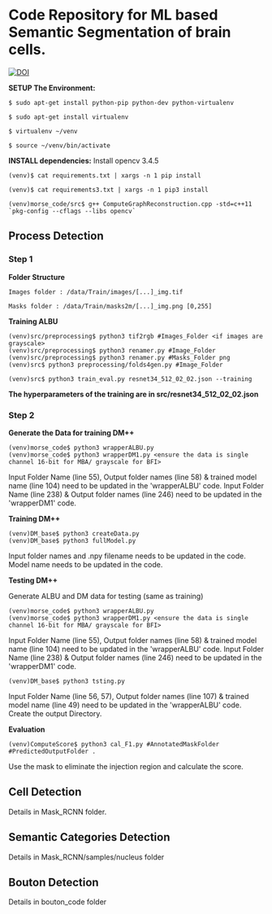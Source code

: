 # Code Repository for ML based Semantic Segmentation of brain cells. 

[![DOI](https://zenodo.org/badge/DOI/10.5281/zenodo.3928538.svg)](https://doi.org/10.5281/zenodo.3928537)

**SETUP The Environment:**

```
$ sudo apt-get install python-pip python-dev python-virtualenv

$ sudo apt-get install virtualenv

$ virtualenv ~/venv

$ source ~/venv/bin/activate

```
**INSTALL dependencies:**
Install opencv 3.4.5

```
(venv)$ cat requirements.txt | xargs -n 1 pip install

(venv)$ cat requirements3.txt | xargs -n 1 pip3 install

(venv)morse_code/src$ g++ ComputeGraphReconstruction.cpp -std=c++11 `pkg-config --cflags --libs opencv`

```

## Process Detection 

### Step 1 

**Folder Structure**

```
Images folder : /data/Train/images/[...]_img.tif

Masks folder : /data/Train/masks2m/[...]_img.png [0,255]
```

**Training ALBU**

```
(venv)src/preprocessing$ python3 tif2rgb #Images_Folder <if images are grayscale>
(venv)src/preprocessing$ python3 renamer.py #Image_Folder
(venv)src/preprocessing$ python3 renamer.py #Masks_Folder png
(venv)src$ python3 preprocessing/folds4gen.py #Image_Folder
  
(venv)src$ python3 train_eval.py resnet34_512_02_02.json --training
```

**The hyperparameters of the training are in src/resnet34_512_02_02.json**

### Step 2

**Generate the Data for training DM++**

```
(venv)morse_code$ python3 wrapperALBU.py 
(venv)morse_code$ python3 wrapperDM1.py <ensure the data is single channel 16-bit for MBA/ grayscale for BFI>
```

Input Folder Name (line 55), Output folder names (line 58) & trained model name (line 104) need to be updated in the 'wrapperALBU' code.
Input Folder Name (line 238) & Output folder names (line 246) need to be updated in the 'wrapperDM1' code.

**Training DM++**

```
(venv)DM_base$ python3 createData.py
(venv)DM_base$ python3 fullModel.py
```
Input folder names and .npy filename needs to be updated in the code.
Model name needs to be updated in the code.

**Testing DM++**

Generate ALBU and DM data for testing (same as training)

```
(venv)morse_code$ python3 wrapperALBU.py 
(venv)morse_code$ python3 wrapperDM1.py <ensure the data is single channel 16-bit for MBA/ grayscale for BFI>
```

Input Folder Name (line 55), Output folder names (line 58) & trained model name (line 104) need to be updated in the 'wrapperALBU' code.
Input Folder Name (line 238) & Output folder names (line 246) need to be updated in the 'wrapperDM1' code.

```
(venv)DM_base$ python3 tsting.py
```
Input Folder Name (line 56, 57), Output folder names (line 107) & trained model name (line 49) need to be updated in the 'wrapperALBU' code.
Create the output Directory.

**Evaluation**

```
(venv)ComputeScore$ python3 cal_F1.py #AnnotatedMaskFolder #PredictedOutputFolder .

```
Use the mask to eliminate the injection region and calculate the score.


## Cell Detection

Details in Mask_RCNN folder.

## Semantic Categories Detection

Details in Mask_RCNN/samples/nucleus folder

## Bouton Detection

Details in bouton_code folder

